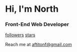# Hi, I'm North
### Front-End Web Developer

[followers](https://img.shields.io/github/followers/northnSouth?style=social) [stars](https://img.shields.io/github/stars/northnSouth?style=social)

Reach me at aftitonf@gmail.com

<!---
northnSouth/northnSouth is a ✨ special ✨ repository because its `README.md` (this file) appears on your GitHub profile.
You can click the Preview link to take a look at your changes.
--->
